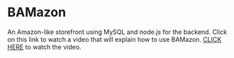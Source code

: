 # BAMazon
An Amazon-like storefront using MySQL and node.js for the backend.
Click on this link to watch a video that will explain how to use BAMazon.
<a href="https://youtu.be/5XKfLSqKfb0" target="_blank">CLICK HERE</a> to watch the video.
